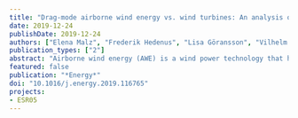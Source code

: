 ```yaml
---
title: "Drag-mode airborne wind energy vs. wind turbines: An analysis of power production, variability and geography"
date: 2019-12-24
publishDate: 2019-12-24
authors: ["Elena Malz", "Frederik Hedenus", "Lisa Göransson", "Vilhelm Verendel", "Sebastien Gros"]
publication_types: ["2"]
abstract: "Airborne wind energy (AWE) is a wind power technology that harvests energy at high altitudes. The performance of AWE systems relative to traditional wind power turbines (WT) is of key relevance to any future commercialization. In particular, the power generation as well as its consistency over time will be key performance indicators. This study aims at identifying crucial factors that will influence the competitiveness of drag-mode AWE systems against WTs. To that end, the hourly power production of several drag-mode AWE designs is investigated using realistic wind data, and compared to the hourly power production of classical WTs. These results are then analyzed through three performance indicators: total annual power production, Gini coefficient, and correlation coefficient. The results show that AWE systems with multiple smaller wings have the highest annual production. The AWE power production of all AWE systems correlates in time at all sites with the production of WTs, and the Gini coefficients are similar. This observation challenges the belief that AWE systems will outcompete WTs thanks to a more consistent power output than WTs. However, the wing design as well as the local wind shear have a significant impact on the AWE performance."
featured: false
publication: "*Energy*"
doi: "10.1016/j.energy.2019.116765"
projects:
- ESR05
---
```


